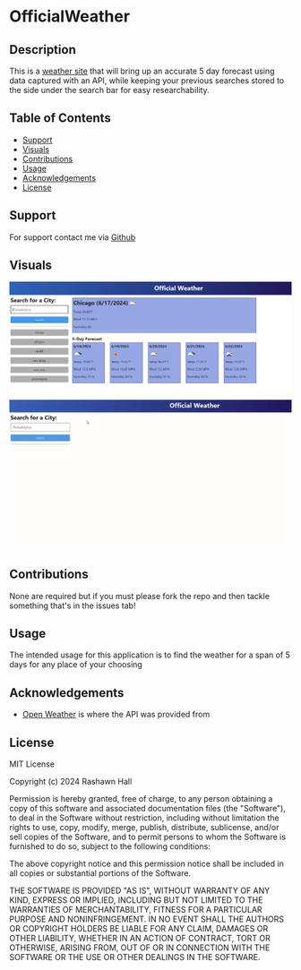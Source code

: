 # OfficialWeather

## Description 

This is a  [weather site](https://ther16h.github.io/OfficialWeather/) that will bring up an accurate 5 day forecast using data captured with an API,  while keeping your previous searches stored to the side under the search bar for easy researchability. 

## Table of Contents

- [Support](#support)
- [Visuals](#visuals)
- [Contributions](#contributions)
- [Usage](#usage)
- [Acknowledgements](#acknowledgements)
- [License](#license)

## Support
For support contact me via [Github](https://github.com/TheR16H)

## Visuals
![ScreenShot1](./assets/images/SS2.png)
![Demo](./assets/images/Demo2.gif) 

## Contributions
None are required but if you must please fork the repo and then tackle something that's in the issues tab!

## Usage
The intended usage for this application is to find the weather for a span of 5 days for any place of your choosing

## Acknowledgements
- [Open Weather](https://openweathermap.org/) is where the API was provided from

## License
MIT License

Copyright (c) 2024 Rashawn Hall

Permission is hereby granted, free of charge, to any person obtaining a copy
of this software and associated documentation files (the "Software"), to deal
in the Software without restriction, including without limitation the rights
to use, copy, modify, merge, publish, distribute, sublicense, and/or sell
copies of the Software, and to permit persons to whom the Software is
furnished to do so, subject to the following conditions:

The above copyright notice and this permission notice shall be included in all
copies or substantial portions of the Software.

THE SOFTWARE IS PROVIDED "AS IS", WITHOUT WARRANTY OF ANY KIND, EXPRESS OR
IMPLIED, INCLUDING BUT NOT LIMITED TO THE WARRANTIES OF MERCHANTABILITY,
FITNESS FOR A PARTICULAR PURPOSE AND NONINFRINGEMENT. IN NO EVENT SHALL THE
AUTHORS OR COPYRIGHT HOLDERS BE LIABLE FOR ANY CLAIM, DAMAGES OR OTHER
LIABILITY, WHETHER IN AN ACTION OF CONTRACT, TORT OR OTHERWISE, ARISING FROM,
OUT OF OR IN CONNECTION WITH THE SOFTWARE OR THE USE OR OTHER DEALINGS IN THE
SOFTWARE.
